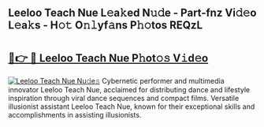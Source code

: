 ## Leeloo Teach Nue L𝚎a𝚔ed N𝚞𝚍e - Part-fnz Vi𝚍𝚎o L𝚎a𝚔s - H𝚘𝚝 O𝚗𝚕yf𝚊ns P𝚑𝚘tos REQzL

# <h2><a href="http://kfdwaa8.oniu.top/?m=Leeloo+Teach+Nue">🔗👉 🔴 Leeloo Teach Nue P𝚑ot𝚘𝚜 V𝚒d𝚎o</a></h2>

[![Leeloo Teach Nue Nu𝚍e𝚜](https://i.imgur.com/0qMVB7G.gif)](http://kfdwaa8.oniu.top/?m=Leeloo+Teach+Nue)
Cybernetic performer and multimedia innovator Leeloo Teach Nue, acclaimed for distributing dance and lifestyle inspiration through viral dance sequences and compact films. Versatile illusionist assistant Leeloo Teach Nue, known for their exceptional skills and accomplishments in assisting illusionists.  
